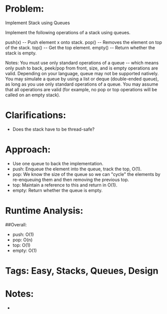 # Problem:
  Implement Stack using Queues
  
  Implement the following operations of a stack using queues.

  push(x) -- Push element x onto stack.
  pop() -- Removes the element on top of the stack.
  top() -- Get the top element.
  empty() -- Return whether the stack is empty.

  Notes:
  You must use only standard operations of a queue -- which means only push to back, peek/pop from front, size, and is empty operations are valid.
  Depending on your language, queue may not be supported natively. You may simulate a queue by using a list or deque (double-ended queue), as long as you use only standard operations of a queue.
  You may assume that all operations are valid (for example, no pop or top operations will be called on an empty stack).
  
# Clarifications:
  - Does the stack have to be thread-safe?

# Approach:
  - Use one queue to back the implementation.
  - push: Enqueue the element into the queue, track the top, O(1).
  - pop: We know the size of the queue so we can "cycle" the elements by re-enqueuing them and then removing the previous top.
  - top: Maintain a reference to this and return in O(1).
  - empty: Return whether the queue is empty.

# Runtime Analysis:
##Overall:
  - push: O(1)
  - pop: O(n)
  - top: O(1)
  - empty: O(1)

# Tags: Easy, Stacks, Queues, Design

# Notes:
  - 
